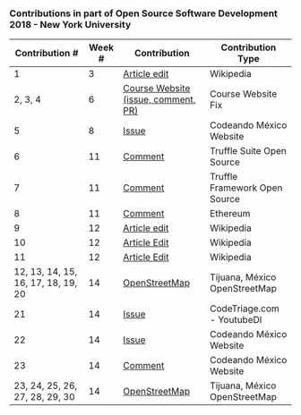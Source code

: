 ### Contributions in part of Open Source Software Development 2018 - New York University

| Contribution # | Week # | Contribution | Contribution Type |
| -------------- | ------ | ------------ | ----------------- |
| 1 | 3      | [Article edit](https://en.wikipedia.org/w/index.php?title=Gast%C3%B3n_Luken_Garza&diff=prev&oldid=825156571) | Wikipedia |
| 2, 3, 4 | 6      | [Course Website (issue, comment, PR)](https://github.com/joannakl/cs480_s18/issues/35) | Course Website Fix |
| 5 | 8     | [Issue](https://github.com/CodeandoMexico/codeandomexico.org/issues/4) | Codeando México Website |
| 6 | 11     | [Comment](https://github.com/trufflesuite/truffle/issues/596#issuecomment-381375184) | Truffle Suite Open Source |
| 7 | 11 | [Comment](https://github.com/trufflesuite/truffle/issues/715) | Truffle Framework Open Source |
| 8 | 11     | [Comment](https://github.com/ethereum/web3.js/issues/1043) | Ethereum |
| 9 | 12      | [Article edit](https://en.wikipedia.org/w/index.php?title=Gallatin_School_of_Individualized_Study&diff=prev&oldid=837937166) | Wikipedia |
| 10 | 12      | [Article Edit](https://en.wikipedia.org/w/index.php?title=Andr%C3%A9s_Manuel_L%C3%B3pez_Obrador&diff=837938195&oldid=837800170) | Wikipedia |
| 11 | 12 | [Article Edit](https://en.wikipedia.org/w/index.php?title=Tijuana&diff=841063401&oldid=838132042) | Wikipedia |
|12, 13, 14, 15, 16, 17, 18, 19, 20 | 14      | [OpenStreetMap](https://www.openstreetmap.org/changeset/58915416#map=14/32.5146/-116.9853) | Tijuana, México OpenStreetMap |
|21 | 14      | [Issue](https://github.com/rg3/youtube-dl/issues/16438) | CodeTriage.com - YoutubeDl |
|22 | 14     | [Issue](https://github.com/CodeandoMexico/codeandomexico.org/issues/5) | Codeando México Website |
|23 | 14     | [Comment](https://github.com/CodeandoMexico/codeandomexico.org/pull/2) | Codeando México Website |
| 23, 24, 25, 26, 27, 28, 29, 30 | 14      | [OpenStreetMap](https://www.openstreetmap.org/changeset/58933891#map=16/32.5023/-117.0040) | Tijuana, México OpenStreetMap |
